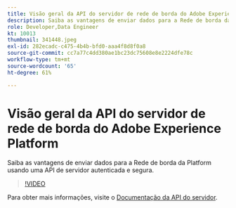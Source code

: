 ```yaml
---
title: Visão geral da API do servidor de rede de borda do Adobe Experience Platform
description: Saiba as vantagens de enviar dados para a Rede de borda da Platform usando uma API de servidor autenticada e segura.
role: Developer,Data Engineer
kt: 10013
thumbnail: 341448.jpeg
exl-id: 282ecadc-c475-4b4b-bfd0-aaa4f8d8f0a8
source-git-commit: cc7a77c4dd380ae1bc23dc75608e8e2224dfe78c
workflow-type: tm+mt
source-wordcount: '65'
ht-degree: 61%

---
```


# Visão geral da API do servidor de rede de borda do Adobe Experience Platform

Saiba as vantagens de enviar dados para a Rede de borda da Platform usando uma API de servidor autenticada e segura.

>[!VIDEO](https://video.tv.adobe.com/v/341448?quality=12&learn=on)

Para obter mais informações, visite o [Documentação da API do servidor](https://experienceleague.adobe.com/docs/experience-platform/edge-network-server-api/overview.html?lang=pt-BR).
